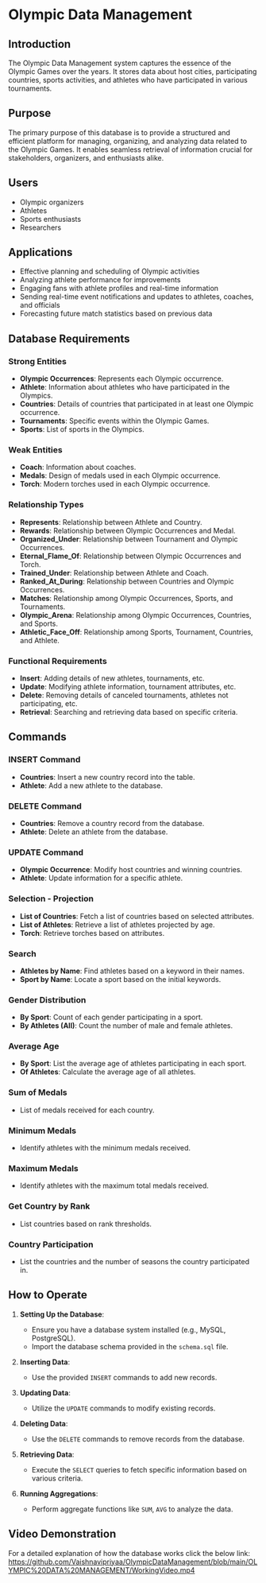 # Olympic Data Management

## Introduction
The Olympic Data Management system captures the essence of the Olympic Games over the years. It stores data about host cities, participating countries, sports activities, and athletes who have participated in various tournaments.

## Purpose
The primary purpose of this database is to provide a structured and efficient platform for managing, organizing, and analyzing data related to the Olympic Games. It enables seamless retrieval of information crucial for stakeholders, organizers, and enthusiasts alike.

## Users
- Olympic organizers
- Athletes
- Sports enthusiasts
- Researchers

## Applications
- Effective planning and scheduling of Olympic activities
- Analyzing athlete performance for improvements
- Engaging fans with athlete profiles and real-time information
- Sending real-time event notifications and updates to athletes, coaches, and officials
- Forecasting future match statistics based on previous data

## Database Requirements
### Strong Entities
- **Olympic Occurrences**: Represents each Olympic occurrence.
- **Athlete**: Information about athletes who have participated in the Olympics.
- **Countries**: Details of countries that participated in at least one Olympic occurrence.
- **Tournaments**: Specific events within the Olympic Games.
- **Sports**: List of sports in the Olympics.

### Weak Entities
- **Coach**: Information about coaches.
- **Medals**: Design of medals used in each Olympic occurrence.
- **Torch**: Modern torches used in each Olympic occurrence.

### Relationship Types
- **Represents**: Relationship between Athlete and Country.
- **Rewards**: Relationship between Olympic Occurrences and Medal.
- **Organized_Under**: Relationship between Tournament and Olympic Occurrences.
- **Eternal_Flame_Of**: Relationship between Olympic Occurrences and Torch.
- **Trained_Under**: Relationship between Athlete and Coach.
- **Ranked_At_During**: Relationship between Countries and Olympic Occurrences.
- **Matches**: Relationship among Olympic Occurrences, Sports, and Tournaments.
- **Olympic_Arena**: Relationship among Olympic Occurrences, Countries, and Sports.
- **Athletic_Face_Off**: Relationship among Sports, Tournament, Countries, and Athlete.

### Functional Requirements
- **Insert**: Adding details of new athletes, tournaments, etc.
- **Update**: Modifying athlete information, tournament attributes, etc.
- **Delete**: Removing details of canceled tournaments, athletes not participating, etc.
- **Retrieval**: Searching and retrieving data based on specific criteria.

## Commands
### INSERT Command
- **Countries**: Insert a new country record into the table.
- **Athlete**: Add a new athlete to the database.

### DELETE Command
- **Countries**: Remove a country record from the database.
- **Athlete**: Delete an athlete from the database.

### UPDATE Command
- **Olympic Occurrence**: Modify host countries and winning countries.
- **Athlete**: Update information for a specific athlete.

### Selection - Projection
- **List of Countries**: Fetch a list of countries based on selected attributes.
- **List of Athletes**: Retrieve a list of athletes projected by age.
- **Torch**: Retrieve torches based on attributes.

### Search
- **Athletes by Name**: Find athletes based on a keyword in their names.
- **Sport by Name**: Locate a sport based on the initial keywords.

### Gender Distribution
- **By Sport**: Count of each gender participating in a sport.
- **By Athletes (All)**: Count the number of male and female athletes.

### Average Age
- **By Sport**: List the average age of athletes participating in each sport.
- **Of Athletes**: Calculate the average age of all athletes.

### Sum of Medals
- List of medals received for each country.

### Minimum Medals
- Identify athletes with the minimum medals received.

### Maximum Medals
- Identify athletes with the maximum total medals received.

### Get Country by Rank
- List countries based on rank thresholds.

### Country Participation
- List the countries and the number of seasons the country participated in.

## How to Operate
1. **Setting Up the Database**:
   - Ensure you have a database system installed (e.g., MySQL, PostgreSQL).
   - Import the database schema provided in the `schema.sql` file.

2. **Inserting Data**:
   - Use the provided `INSERT` commands to add new records.

3. **Updating Data**:
   - Utilize the `UPDATE` commands to modify existing records.

4. **Deleting Data**:
   - Use the `DELETE` commands to remove records from the database.

5. **Retrieving Data**:
   - Execute the `SELECT` queries to fetch specific information based on various criteria.

6. **Running Aggregations**:
   - Perform aggregate functions like `SUM`, `AVG` to analyze the data.

## Video Demonstration
For a detailed explanation of how the database works click the below link:
https://github.com/Vaishnavipriyaa/OlympicDataManagement/blob/main/OLYMPIC%20DATA%20MANAGEMENT/WorkingVideo.mp4
